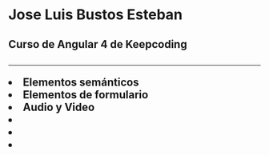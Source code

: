 <h1>Jose Luis Bustos Esteban</h1>
<h2>
Curso de Angular 4 de Keepcoding
<h2>
<hr>
<lu>
    <li>Elementos semánticos</li>
    <li>Elementos de formulario</li>
    <li>Audio y Video</li>
    <li></li>
    <li></li>
    <li></li>

</lu>

